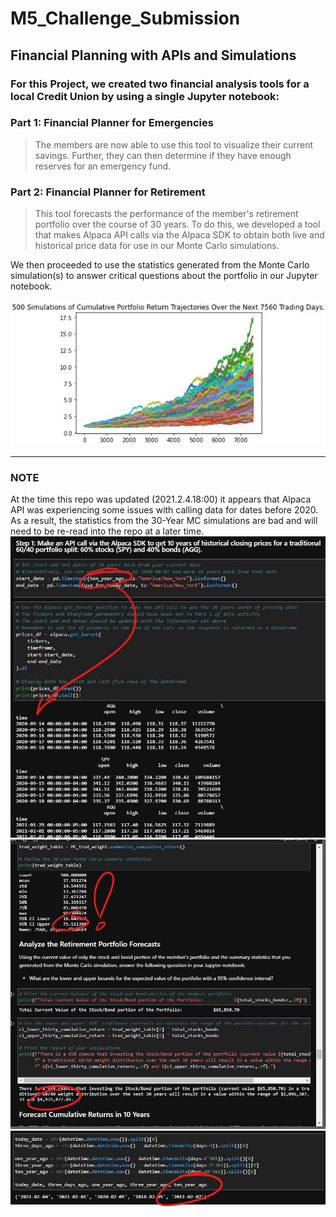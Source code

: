 # **M5_Challenge_Submission**
## **Financial Planning with APIs and Simulations**
### For this Project, we created two financial analysis tools for a local Credit Union by using a single Jupyter notebook:

### **Part 1: Financial Planner for Emergencies** 
> The members are now able to use this tool to visualize their current savings. Further, they can then determine if they have enough reserves for an emergency fund.

### **Part 2: Financial Planner for Retirement** 
> This tool forecasts the performance of the member's retirement portfolio over the course of 30 years. To do this, we developed a tool that makes Alpaca API calls via the Alpaca SDK to obtain both live and historical price data for use in our Monte Carlo simulations.

We then proceeded to use the statistics generated from the Monte Carlo simulation(s) to answer critical questions about the portfolio in our Jupyter notebook.

![image](https://github.com/sfkonrad/M5_Challenge_Submission/blob/main/IMAGE_Cumulative_Portfolio_Return_Trajectories.jpg)



---
###  **NOTE**
At the time this repo was updated (2021.2.4.18:00) it appears that Alpaca API was experiencing some issues with calling data for dates before 2020. As a result, the statistics from the 30-Year MC simulations are bad and will need to be re-read into the repo at a later time.
![image](./IMAGE_30_year_bad_head.jpg)
![image](./IMAGE_30_year_bad_values.jpg)
![image](./IMAGE_30_year_timedelta.jpg)
